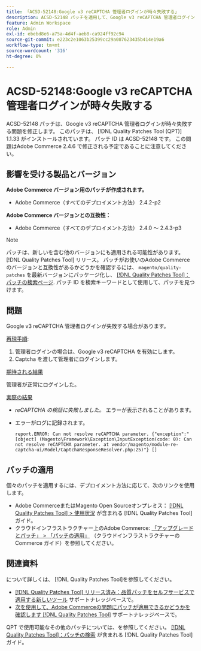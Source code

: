 ```yaml
---
title: 「ACSD-52148:Google v3 reCAPTCHA 管理者ログインが時々失敗する」
description: ACSD-52148 パッチを適用して、Google v3 reCAPTCHA 管理者ログインが時々失敗するAdobe Commerceの問題を修正してください。
feature: Admin Workspace
role: Admin
exl-id: ebebd8e6-a75a-4d4f-aeb8-ca924ff92c94
source-git-commit: e223c2e1063b25399cc29a087623435b414e19a6
workflow-type: tm+mt
source-wordcount: '316'
ht-degree: 0%

---
```


# ACSD-52148:Google v3 reCAPTCHA 管理者ログインが時々失敗する

ACSD-52148 パッチは、Google v3 reCAPTCHA 管理者ログインが時々失敗する問題を修正します。 このパッチは、 [!DNL Quality Patches Tool (QPT)] 1.1.33 がインストールされています。 パッチ ID は ACSD-52148 です。 この問題はAdobe Commerce 2.4.6 で修正される予定であることに注意してください。

## 影響を受ける製品とバージョン

**Adobe Commerce バージョン用のパッチが作成されます。**

* Adobe Commerce（すべてのデプロイメント方法） 2.4.2-p2

**Adobe Commerce バージョンとの互換性：**

* Adobe Commerce（すべてのデプロイメント方法） 2.4.0 ～ 2.4.3-p3

>[!NOTE]
>
>パッチは、新しいを含む他のバージョンにも適用される可能性があります。 [!DNL Quality Patches Tool] リリース。 パッチがお使いのAdobe Commerceのバージョンと互換性があるかどうかを確認するには、 `magento/quality-patches` を最新バージョンにパッケージ化し、 [[!DNL Quality Patches Tool]：パッチの検索ページ](https://experienceleague.adobe.com/tools/commerce-quality-patches/index.html). パッチ ID を検索キーワードとして使用して、パッチを見つけます。

## 問題

Google v3 reCAPTCHA 管理者ログインが失敗する場合があります。

<u>再現手順</u>:

1. 管理者ログインの場合は、Google v3 reCAPTCHA を有効にします。
1. Captcha を渡して管理者にログインします。

<u>期待される結果</u>

管理者が正常にログインした。

<u>実際の結果</u>

* *reCAPTCHA の検証に失敗しました。* エラーが表示されることがあります。
* エラーがログに記録されます。

  ```
  report.ERROR: Can not resolve reCAPTCHA parameter. {"exception":"[object] (Magento\Framework\Exception\InputException(code: 0): Can not resolve reCAPTCHA parameter. at vendor/magento/module-re-captcha-ui/Model/CaptchaResponseResolver.php:25)"} []
  ```

## パッチの適用

個々のパッチを適用するには、デプロイメント方法に応じて、次のリンクを使用します。

* Adobe CommerceまたはMagento Open Sourceオンプレミス： [[!DNL Quality Patches Tool] > 使用状況](https://experienceleague.adobe.com/docs/commerce-operations/tools/quality-patches-tool/usage.html) が含まれる [!DNL Quality Patches Tool] ガイド。
* クラウドインフラストラクチャー上のAdobe Commerce: [「アップグレードとパッチ」 > 「パッチの適用」](https://experienceleague.adobe.com/docs/commerce-cloud-service/user-guide/develop/upgrade/apply-patches.html) （クラウドインフラストラクチャーのCommerce ガイド）を参照してください。

## 関連資料

について詳しくは、 [!DNL Quality Patches Tool]を参照してください。

* [[!DNL Quality Patches Tool] リリース済み：品質パッチをセルフサービスで適用する新しいツール](/help/announcements/adobe-commerce-announcements/magento-quality-patches-released-new-tool-to-self-serve-quality-patches.md) サポートナレッジベースで。
* [次を使用して、Adobe Commerceの問題にパッチが適用できるかどうかを確認します [!DNL Quality Patches Tool]](/help/support-tools/patches-available-in-qpt-tool/check-patch-for-magento-issue-with-magento-quality-patches.md) サポートナレッジベースで。

QPT で使用可能なその他のパッチについては、を参照してください。 [[!DNL Quality Patches Tool]：パッチの検索](https://experienceleague.adobe.com/tools/commerce-quality-patches/index.html) が含まれる [!DNL Quality Patches Tool] ガイド。
